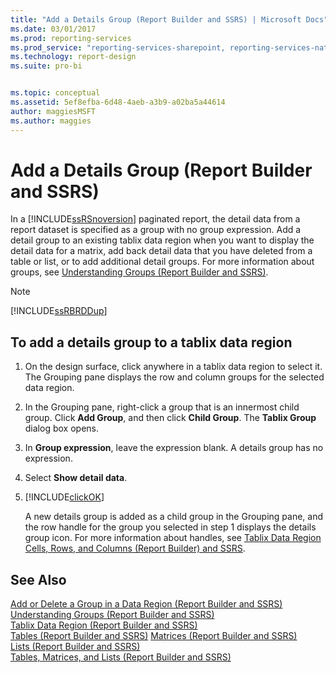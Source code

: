 ```yaml
---
title: "Add a Details Group (Report Builder and SSRS) | Microsoft Docs"
ms.date: 03/01/2017
ms.prod: reporting-services
ms.prod_service: "reporting-services-sharepoint, reporting-services-native"
ms.technology: report-design
ms.suite: pro-bi


ms.topic: conceptual
ms.assetid: 5ef8efba-6d48-4aeb-a3b9-a02ba5a44614
author: maggiesMSFT
ms.author: maggies
---
```

# Add a Details Group (Report Builder and SSRS)
In a [!INCLUDE[ssRSnoversion](../../includes/ssrsnoversion-md.md)] paginated report, the detail data from a report dataset is specified as a group with no group expression. Add a detail group to an existing tablix data region when you want to display the detail data for a matrix, add back detail data that you have deleted from a table or list, or to add additional detail groups. For more information about groups, see [Understanding Groups &#40;Report Builder and SSRS&#41;](../../reporting-services/report-design/understanding-groups-report-builder-and-ssrs.md).  
  
> [!NOTE]  
>  [!INCLUDE[ssRBRDDup](../../includes/ssrbrddup-md.md)]  
  
## To add a details group to a tablix data region  
  
1.  On the design surface, click anywhere in a tablix data region to select it. The Grouping pane displays the row and column groups for the selected data region.  
  
2.  In the Grouping pane, right-click a group that is an innermost child group. Click **Add Group**, and then click **Child Group**. The **Tablix Group** dialog box opens.  
  
3.  In **Group expression**, leave the expression blank. A details group has no expression.  
  
4.  Select **Show detail data**.  
  
5.  [!INCLUDE[clickOK](../../includes/clickok-md.md)]  
  
     A new details group is added as a child group in the Grouping pane, and the row handle for the group you selected in step 1 displays the details group icon. For more information about handles, see [Tablix Data Region Cells, Rows, and Columns &#40;Report Builder&#41; and SSRS](../../reporting-services/report-design/tablix-data-region-cells-rows-and-columns-report-builder-and-ssrs.md).  
  
## See Also  
 [Add or Delete a Group in a Data Region &#40;Report Builder and SSRS&#41;](../../reporting-services/report-design/add-or-delete-a-group-in-a-data-region-report-builder-and-ssrs.md)   
 [Understanding Groups &#40;Report Builder and SSRS&#41;](../../reporting-services/report-design/understanding-groups-report-builder-and-ssrs.md)   
 [Tablix Data Region &#40;Report Builder and SSRS&#41;](../../reporting-services/report-design/tablix-data-region-report-builder-and-ssrs.md)   
 [Tables &#40;Report Builder  and SSRS&#41;](../../reporting-services/report-design/tables-report-builder-and-ssrs.md) 
  [Matrices &#40;Report Builder and SSRS&#41;](../../reporting-services/report-design/create-a-matrix-report-builder-and-ssrs.md)   
 [Lists &#40;Report Builder and SSRS&#41;](../../reporting-services/report-design/create-invoices-and-forms-with-lists-report-builder-and-ssrs.md)      
 [Tables, Matrices, and Lists &#40;Report Builder and SSRS&#41;](../../reporting-services/report-design/tables-matrices-and-lists-report-builder-and-ssrs.md)  
  
  
